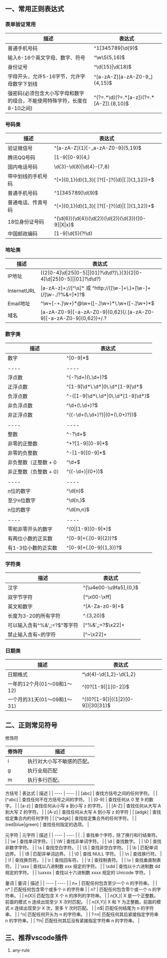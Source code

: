 ## 一、常用正则表达式
### 表单验证常用
| 描述  | 表达式|
|  ----  | ----  |
| 普通手机号码| ^1[345789]\d{9}$|
| 输入6-16个英文字母、数字、符号| ^\w\S{5,16}$|
| 身份证号 | ^\d{15}\|\d{18}$|
| 字母开头，允许5-16字节，允许字母数字下划线 | ^\[a-zA-Z][a-zA-Z0-9_]{4,15}$ |
| 强密码(必须包含大小写字母和数字的组合，不能使用特殊字符，长度在8-10之间) | ^(?=.\*\d)(?=.\*[a-z])(?=.*[A-Z]).{8,10}$ |


### 号码类

| 描述  | 表达式|
|  ----  | ----  |
| 验证微信号|^\[a-zA-Z]{1}[-_a-zA-Z0-9]{5,19}$ |
| 腾讯QQ号码| [1-9][0-9]{4,}|
| 国内电话号码 | \d{3}-\d{8}\|\d{4}-\{7,8} |
| 带中划线的手机号码 | ^\[+]{0,1}(d){1,3}[ ]?([-]?((d)\|[ ]){1,12})+$ |
| 普通手机号码 | ^1[345789]\d{9}$|
| 普通电话、传真号码 | ^\[+]{0,1}(d){1,3}[ ]?([-]?((d)\|[ ]){1,12})+$ |
| 18位身份证号码 | ^(\d{6})(\d{4})(\d{2})(\d{2})(\d{3})([0-9]\|X\|x)$ |
| 中国邮政编码 | [1-9]\d{5}(?!\d) |
 
### 地址类
| 描述  | 表达式|
|  ----  | ----  |
| IP地址 | ((2[0-4]\d\|25[0-5]\|[01]?\d\d?)\\.){3}(2[0-4]\d\|25[0-5]\|[01]?\d\d?) |
| InternetURL | [a-zA-z]+://[^\s]* 或 ^http://([\w-]+\\.)+[\w-]+(/[\w-./?%&=]*)?$ |
| Email地址 | ^\w+[-+.]\w+)\*@\w+([-.]\w+)\*\\.\w+([-.]\w+)*$ |
|  域名 | [a-zA-Z0-9][-a-zA-Z0-9]{0,62}(/.[a-zA-Z0-9][-a-zA-Z0-9]{0,62})+/.? |


### 数字类
| 描述  | 表达式|
|  ----  | ----  |
| 数字 | ^\[0-9]*$ |
|    |   |
|  ----  | ----  |
| 浮点数 | ^(-?\d+)(\\.\d+)?$ |
| 正浮点数 | ^\[1-9]\d*\\.\d*\|0\\.\d*[1-9]\d*$ |
| 负浮点数 | ^-([1-9]\d*\\.\d*\|0\\.\d*[1-9]\d*)$ |
| 非负浮点数 | ^\d+(\\.\d+)?$ |
| 非正浮点数 | ^((-\d+(\\.\d+)?)\|(0+(\\.0+)?))$ |
|    |   |
|  ----  | ----  |
| 整数 | ^-?\d+$ |
| 非零的正整数 | ^\+?[1-9][0-9]*$ |
| 非零的负整数 | ^\-[1-9][0-9]*$ |
| 非负整数（正整数 + 0 | ^\d+$ |
| 非正整数（负整数 + 0） |  ^((-\d+)\|(0+))$ |
|    |   |
|  ----  | ----  |
| n位的数字 | ^\d{n}$ |
| 至少n位数字 | ^\d{n,}$ |
| n位的数字 | ^\d{m,n}$ |
|    |   |
|  ----  | ----  |
| 零和非零开头的数字 | ^(0\|[1-9][0-9]*)$ |
| 有两位小数的正实数 |^\[0-9]+(.[0-9]{2})?$ |
| 有1-3位小数的正实数 | ^\[0-9]+(.[0-9]{1,3})?$ |

### 字符类
| 描述  | 表达式|
|  ----  | ----  |
| 汉字 | ^\[\u4e00-\u9fa5],{0,}$ |
| 双字节字符 | [^\x00-\xff]  |
| 英文和数字 | ^\[A-Za-z0-9]+$ |
| 长度为3-20的所有字符 | ^.{3,20}$ |
| 可以输入含有^%&',;=?$\"等字符 | [^%&',;=?$\x22]+ |
| 禁止输入含有~的字符 | [^~\x22]+ |

### 日期类
| 描述  | 表达式|
|  ----  | ----  |
| 日期格式 | ^\d{4}-\d{1,2}-\d{1,2} |
| 一年的12个月(01～09和1～12) | ^(0?[1-9]\|1[0-2])$ |
| 一个月的31天(01～09和1～31) | ^((0?[1-9])\|((1\|2)[0-9])\|30\|31)$ |

## 二、正则常见符号
修饰符

|  修饰符   | 	描述  |
|  ----  | ----  |
| i  | 执行对大小写不敏感的匹配。 |
| g  | 执行全局匹配 |
| m  | 执行多行匹配。 |

方括号
|  表达式   | 	描述  |
|  ----  | ----  |
| [abc]  | 查找方括号之间的任何字符。 |
| [^abc]  | 查找任何不在方括号之间的字符。 |
| [0-9]  | 查找任何从 0 至 9 的数字。 |
| [a-z]  | 查找任何从小写 a 到小写 z 的字符。 |
| [A-Z]  | 查找任何从大写 A 到大写 Z 的字符。 |
| [A-z]  | 查找任何从大写 A 到小写 z 的字符 |
| [adgk]  | 查找给定集合内的任何字符 |
| [^adgk] | 查找给定集合外的任何字符。 |
| \(red\|blue\|green)  | 查找任何指定的选项。 |

元字符
|  元字符   | 	描述  |
|  ----  | ----  |
| .  | 	查找单个字符，除了换行和行结束符。 |
| \w  | 查找单词字符。 |
| \W  | 查找非单词字符。 |
| \d  | 查找数字。 |
| \D  | 查找非数字字符。 |
| \s  | 查找空白字符。 |
| \S  | 查找非空白字符。 |
| \b  | 匹配单词边界。 |
| \B  | 匹配非单词边界。 |
| \0  | 查找 NULL 字符。 |
| \n  | 查找换行符。 |
| \f  | 查找换页符。 |
| \r | 查找回车符。 |
| \t | 查找制表符。 |
| \v | 查找垂直制表符。 |
| \xxx | 查找以八进制数 xxx 规定的字符。 |
| \xdd | 查找以十六进制数 dd 规定的字符。 |
| \uxxxx | 查找以十六进制数 xxxx 规定的 Unicode 字符。 |

量词
|  量词   | 	描述  |
|  ----  | ----  |
| n+ | 	匹配任何包含至少一个 n 的字符串。 |
| n* | 	匹配任何包含零个或多个 n 的字符串 |
| n? | 	匹配任何包含零个或一个 n 的字符串。 |
| n{X}| 	匹配包含 X 个 n 的序列的字符串。 |
| n{X,}| 	X 是一个正整数。前面的模式 n 连续出现至少 X 次时匹配。 |
| n{X,Y}| 	X 和 Y 为正整数。前面的模式 n 连续出现至少 X 次，至多 Y 次时匹配。 |
| n$| 	匹配任何结尾为 n 的字符串。 |
| ^n| 	匹配任何开头为 n 的字符串。 |
| ?=n| 	匹配任何其后紧接指定字符串 n 的字符串。|
| ?!n| 	匹配任何其后没有紧接指定字符串 n 的字符串。 |


## 三、推荐vscode插件
1. any-rule